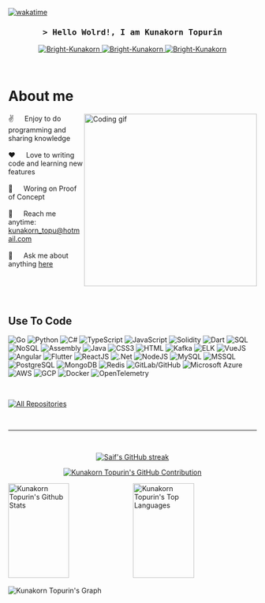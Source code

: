 <!--
<h2 align="center">
  Welcome to Kunakorn Topurin World!
  <img src="https://media.giphy.com/media/hvRJCLFzcasrR4ia7z/giphy.gif" width="28">
</h2>
-->

<!--
<p align="center">
  <a href="https://github.com/Bright-Kunakorn"><img src="https://readme-typing-svg.herokuapp.com/?lines=Self%20Taught%20Programmer;Front%20End%20Developer;1.5%2B%20years%20of%20coding%20experience;Always%20learning%20new%20things&center=true&width=380&height=45"></a>
</p>

 -->


[![wakatime](https://wakatime.com/badge/user/eebb3dd8-d9b2-40de-9b88-6fd6cac99dbc.svg)](https://wakatime.com/@eebb3dd8-d9b2-40de-9b88-6fd6cac99dbc)

<!-- Intro  -->
<h3 align="center">
        <samp>&gt; Hello Wolrd!, I am
                <b><a>Kunakorn Topurin</a></b>
        </samp>
</h3>


<p align="center">

 <a href="https://linkedin.com/in/kunakorn-topurin" target="_blank">
  <img src="https://img.shields.io/badge/LinkedIn-0077B5?style=for-the-badge&logo=linkedin&logoColor=white" alt="Bright-Kunakorn"/>
 </a>
 <a href="https://instagram.com/j3right" target="_blank">
  <img src="https://img.shields.io/badge/Instagram-fe4164?style=for-the-badge&logo=instagram&logoColor=white" alt="Bright-Kunakorn" />
 </a> 
  <a href="https://leetcode.com/Bright-Kunakorn/" target="_blank">
  <img src="https://img.shields.io/badge/Leetcode-F7DF1E?style=for-the-badge&logo=leetcode&logoColor=black" alt="Bright-Kunakorn" />
 </a> 
</p>
<br />

<!-- About Section -->
 # About me
 
<p>
 <img align="right" width="350" src="/assets/programmer.gif" alt="Coding gif" />
  
 ✌️ &emsp; Enjoy to do programming and sharing knowledge <br/><br/>
 ❤️ &emsp; Love to writing code and learning new features<br/><br/>
 🐳 &emsp; Woring on Proof of Concept<br/><br/>
 📧 &emsp; Reach me anytime: kunakorn_topu@hotmail.com<br/><br/>
 💬 &emsp; Ask me about anything [here](https://github.com/Bright-Kunakorn/Bright-Kunakorn/issues)

</p>

<br/>
<br/>
<br/>

## Use To Code

![Go](https://img.shields.io/badge/Go-007acc?style=for-the-badge&logo=go&logoColor=white)
![Python](https://img.shields.io/badge/Python-3776ab?style=for-the-badge&logo=python&logoColor=white)
![C#](https://img.shields.io/badge/C%23-239120?style=for-the-badge&logo=csharp&logoColor=white)
![TypeScript](https://img.shields.io/badge/TypeScript-000000?style=for-the-badge&logo=typescript&logoColor=white) 
![JavaScript](https://img.shields.io/badge/JavaScript-F7DF1E?style=for-the-badge&logo=javascript&logoColor=black) 
![Solidity](https://img.shields.io/badge/Solidity-363636?style=for-the-badge&logo=solidity&logoColor=white) 
![Dart](https://img.shields.io/badge/Dart-0175C2?style=for-the-badge&logo=dart&logoColor=white) 
![SQL](https://img.shields.io/badge/SQL-4479A1?style=for-the-badge&logo=postgresql&logoColor=white) 
![NoSQL](https://img.shields.io/badge/NoSQL-4DB33D?style=for-the-badge&logo=mongodb&logoColor=white) 
![Assembly](https://img.shields.io/badge/Assembly-000000?style=for-the-badge&logo=assembly&logoColor=white) 
![Java](https://img.shields.io/badge/Java-007396?style=for-the-badge&logo=java&logoColor=white) 
![CSS3](https://img.shields.io/badge/CSS3-1572B6?style=for-the-badge&logo=css3&logoColor=white) 
![HTML](https://img.shields.io/badge/HTML5-4479A1?style=for-the-badge&logo=html5&logoColor=white) 
![Kafka](https://img.shields.io/badge/Kafka-231F20?style=for-the-badge&logo=apache-kafka&logoColor=white) 
![ELK](https://img.shields.io/badge/ELK-005571?style=for-the-badge&logo=elasticsearch&logoColor=white) 
![VueJS](https://img.shields.io/badge/VueJS-4FC08D?style=for-the-badge&logo=vue.js&logoColor=white) 
![Angular](https://img.shields.io/badge/Angular-DD0031?style=for-the-badge&logo=angular&logoColor=white) 
![Flutter](https://img.shields.io/badge/Flutter-02569B?style=for-the-badge&logo=flutter&logoColor=white) 
![ReactJS](https://img.shields.io/badge/ReactJS-00ADD8?style=for-the-badge&logo=react&logoColor=white) 
![.Net](https://img.shields.io/badge/.Net-512BD4?style=for-the-badge&logo=.net&logoColor=white) 
![NodeJS](https://img.shields.io/badge/NodeJS-339933?style=for-the-badge&logo=node.js&logoColor=white) 
![MySQL](https://img.shields.io/badge/MySQL-4479A1?style=for-the-badge&logo=mysql&logoColor=white) 
![MSSQL](https://img.shields.io/badge/MSSQL-CC2927?style=for-the-badge&logo=microsoft-sql-server&logoColor=white) ![PostgreSQL](https://img.shields.io/badge/PostgreSQL-336791?style=for-the-badge&logo=postgresql&logoColor=white) ![MongoDB](https://img.shields.io/badge/MongoDB-47A248?style=for-the-badge&logo=mongodb&logoColor=white) 
![Redis](https://img.shields.io/badge/Redis-DC382D?style=for-the-badge&logo=redis&logoColor=white) 
![GitLab/GitHub](https://img.shields.io/badge/GitLab%2FGitHub-FCA121?style=for-the-badge&logo=git&logoColor=white) 
![Microsoft Azure](https://img.shields.io/badge/Microsoft%20Azure-0089D6?style=for-the-badge&logo=microsoft-azure&logoColor=white) 
![AWS](https://img.shields.io/badge/AWS-232F3E?style=for-the-badge&logo=amazon-aws&logoColor=white) 
![GCP](https://img.shields.io/badge/GCP-4285F4?style=for-the-badge&logo=google-cloud&logoColor=white) 
![Docker](https://img.shields.io/badge/Docker-2496ED?style=for-the-badge&logo=docker&logoColor=white) 
![OpenTelemetry](https://img.shields.io/badge/OpenTelemetry-555?style=for-the-badge&logo=opentelemetry&logoColor=white) 

<br/>
<p align="left">
  <a href="https://github.com/Bright-Kunakorn?tab=repositories" target="_blank"><img alt="All Repositories" title="All Repositories" src="https://img.shields.io/badge/-All%20Repos-2962FF?style=for-the-badge&logo=koding&logoColor=white"/></a>
</p>

<br/>
<hr/>
<br/>

<p align="center">
  <a href="https://github.com/Bright-Kunakorn">
    <img src="https://github-readme-streak-stats.herokuapp.com/?user=Bright-Kunakorn&theme=radical&border=7F3FBF&background=0D1117" alt="Saif's GitHub streak"/>
  </a>
</p>

<p align="center">
  <a href="https://github.com/Bright-Kunakorn">
    <img src="https://github-profile-summary-cards.vercel.app/api/cards/profile-details?username=Bright-Kunakorn&theme=radical" alt="Kunakorn Topurin's GitHub Contribution"/>
  </a>
</p>

<a> 
    <a href="https://github.com/Bright-Kunakorn"><img alt="Kunakorn Topurin's Github Stats" src="https://denvercoder1-github-readme-stats.vercel.app/api?username=Bright-Kunakorn&show_icons=true&count_private=true&theme=react&border_color=7F3FBF&bg_color=0D1117&title_color=F85D7F&icon_color=F8D866" height="192px" width="49.5%"/></a>
  <a href="https://github.com/Bright-Kunakorn"><img alt="Kunakorn Topurin's Top Languages" src="https://denvercoder1-github-readme-stats.vercel.app/api/top-langs/?username=Bright-Kunakorn&langs_count=8&layout=compact&theme=react&border_color=7F3FBF&bg_color=0D1117&title_color=F85D7F&icon_color=F8D866" height="192px" width="49.5%"/></a>
  <br/>
</a>


![Kunakorn Topurin's Graph](https://github-readme-activity-graph.vercel.app/graph?username=Bright-Kunakorn&custom_title=Al%20Siam's%20GitHub%20Activity%20Graph&bg_color=0D1117&color=7F3FBF&line=7F3FBF&point=7F3FBF&area_color=FFFFFF&title_color=FFFFFF&area=true)
